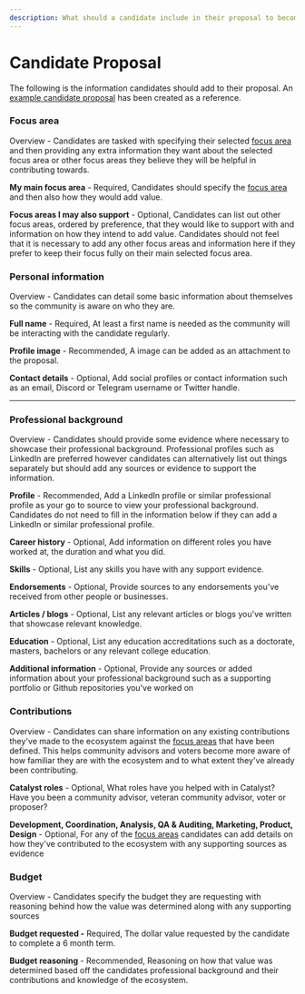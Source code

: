 ```yaml
---
description: What should a candidate include in their proposal to become a contributor?
---
```


# Candidate Proposal

The following is the information candidates should add to their proposal. An [example candidate proposal](example-candidate-proposal.md) has been created as a reference.



### **Focus area**

Overview - Candidates are tasked with specifying their selected [focus area](../../contributor/focus-areas/) and then providing any extra information they want about the selected focus area or other focus areas they believe they will be helpful in contributing towards.



**My main focus area** - Required, Candidates should specify the [focus area](../../contributor/focus-areas/) and then also how they would add value.

**Focus areas I may also support** - Optional, Candidates can list out other focus areas, ordered by preference, that they would like to support with and information on how they intend to add value. Candidates should not feel that it is necessary to add any other focus areas and information here if they prefer to keep their focus fully on their main selected focus area.



### Personal information

Overview - Candidates can detail some basic information about themselves so the community is aware on who they are.



**Full name** - Required, At least a first name is needed as the community will be interacting with the candidate regularly.

**Profile image** - Recommended, A image can be added as an attachment to the proposal.

**Contact details** - Optional, Add social profiles or contact information such as an email, Discord or Telegram username or Twitter handle.

****

### **Professional background**

Overview - Candidates should provide some evidence where necessary to showcase their professional background. Professional profiles such as LinkedIn are preferred however candidates can alternatively list out things separately but should add any sources or evidence to support the information.



**Profile** - Recommended, Add a LinkedIn profile or similar professional profile as your go to source to view your professional background. Candidates do not need to fill in the information below if they can add a LinkedIn or similar professional profile.

**Career history** - Optional, Add information on different roles you have worked at, the duration and what you did.

**Skills** - Optional, List any skills you have with any support evidence.

**Endorsements** - Optional, Provide sources to any endorsements you've received from other people or businesses.

**Articles / blogs** - Optional, List any relevant articles or blogs you've written that showcase relevant knowledge.

**Education** - Optional, List any education accreditations such as a doctorate, masters, bachelors or any relevant college education.

**Additional information** - Optional, Provide any sources or added information about your professional background such as a supporting portfolio or Github repositories you've worked on&#x20;



### **Contributions**

Overview - Candidates can share information on any existing contributions they've made to the ecosystem against the [focus areas](../../contributor/focus-areas/) that have been defined. This helps community advisors and voters become more aware of how familiar they are with the ecosystem and to what extent they've already been contributing.



**Catalyst roles** - Optional, What roles have you helped with in Catalyst? Have you been a community advisor, veteran community advisor, voter or proposer?

**Development, Coordination, Analysis, QA & Auditing, Marketing, Product, Design** - Optional, For any of the [focus areas](../../contributor/focus-areas/) candidates can add details on how they've contributed to the ecosystem with any supporting sources as evidence



### **Budget**

Overview - Candidates specify the budget they are requesting with reasoning behind how the value was determined along with any supporting sources



**Budget requested -** Required, The dollar value requested by the candidate to complete a 6 month term.

**Budget reasoning** - Recommended, Reasoning on how that value was determined based off the candidates professional background and their contributions and knowledge of the ecosystem.
